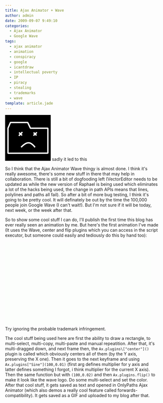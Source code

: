 ```yaml
---
title: Ajax Animator + Wave
author: admin
date: 2009-09-07 9:49:10
categories:
  - Ajax Animator
  - Google Wave
tags: 
  - ajax animator
  - animation
  - conspiracy
  - google
  - icantdraw
  - intellectual poverty
  - IP
  - piracy
  - stealing
  - trademarks
  - wave
template: article.jade
---
```


[![](SadTab-150x150.jpg)](SadTab.jpg) sadly it led to this

So I think that the Ajax Animator Wave thingy is almost done. I think it's really awesome, there's some new stuff in there that may help in collaboration. There is still a bit of dogfooding left (VectorEditor needs to be updated as while the new version of Raphael is being used which eliminates a lot of the hacks being used, the change in path APIs means that lines, polylines and paths all fail). So after a bit of more bug testing, I think it's going to be pretty cool. It will definately be out by the time the 100,000 people join Google Wave (I can't wait!). But I'm not sure if it will be today, next week, or the week after that.

So to show some cool stuff I can do, I'll publish the first time this blog has ever really seen an animation by me. But here's the first animation I've made (It uses the Wave, center and flip plugins which you can access in the script executor, but someone could easily and tediously do this by hand too):

[![Wavey](Wavey.gif "Wavey")](Wavey.gif) Try ignoring the probable trademark infringement.

The cool stuff being used here are first the ability to draw a rectangle, to multi-select, multi-copy, multi-paste and manual repeatition. After that, it's multi-dragged down, and next frame then, the `Ax.plugins\["center"]()` plugin is called which obviously centers all of them (by the Y axis, preserving the X one). Then it goes to the next keyframe and using `Ax.plugins["Sine"](100,0.01)` (first arg defines multiplier for y axis and latter defines something I forgot, i think multiplier for the current X axis).  Then the same function but with `(100,0.02)` and then `Ax.plugins.flip()` to make it look like the wave logo. Do some multi-select and set the color. After that cool stuff, it gets saved as text and opened in OnlyPaths Ajax Animator (which also demos a really cool feature called forwards-compatibility). It gets saved as a GIF and uploaded to my blog after that.
